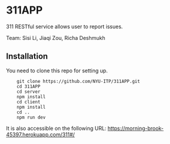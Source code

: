 # 311APP

311 RESTful service allows user to report issues.

Team: Sisi Li, Jiaqi Zou, Richa Deshmukh

## Installation

You need to clone this repo for setting up.
```shell
    git clone https://github.com/NYU-ITP/311APP.git
    cd 311APP
    cd server
    npm install
    cd client
    npm install
    cd ..
    npm run dev
```

It is also accessible on the following URL:
https://morning-brook-45397.herokuapp.com/311#/
